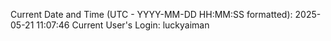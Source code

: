 Current Date and Time (UTC - YYYY-MM-DD HH:MM:SS formatted): 2025-05-21 11:07:46
Current User's Login: luckyaiman
